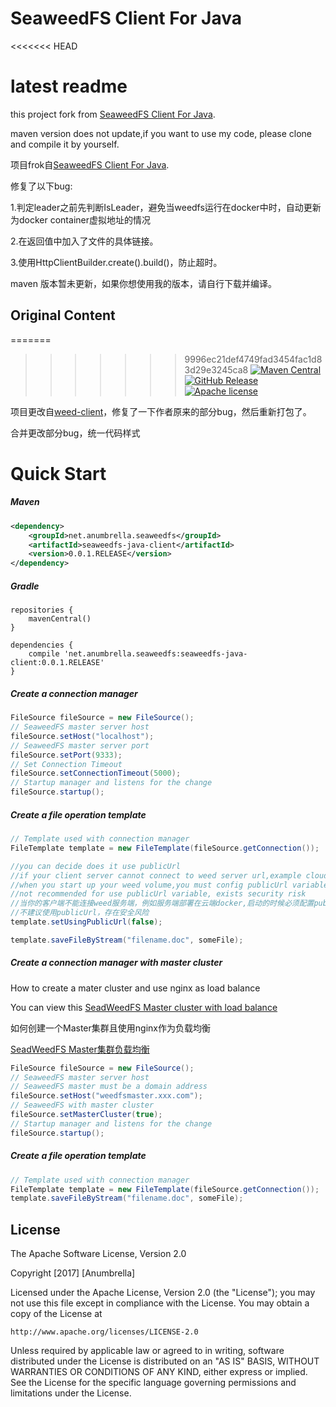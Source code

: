 # SeaweedFS Client For Java

<<<<<<< HEAD
# latest readme

this project fork from [SeaweedFS Client For Java](https://github.com/Shuyun123/seaweedfs-java-client.git).

maven version does not update,if you want to use my code, please clone and compile it by yourself.


项目frok自[SeaweedFS Client For Java](https://github.com/Shuyun123/seaweedfs-java-client.git).

修复了以下bug:

1.判定leader之前先判断IsLeader，避免当weedfs运行在docker中时，自动更新为docker container虚拟地址的情况

2.在返回值中加入了文件的具体链接。

3.使用HttpClientBuilder.create().build()，防止超时。

maven 版本暂未更新，如果你想使用我的版本，请自行下载并编译。


## Original Content

=======
>>>>>>> 9996ec21def4749fad3454fac1d83d29e3245ca8
[![Maven Central](http://img.shields.io/badge/maven_central-0.0.1.RELEASE-brightgreen.svg)](https://search.maven.org/#artifactdetails%7Corg.lokra.seaweedfs%7Cseaweedfs-client%7C0.7.3.RELEASE%7Cjar)
[![GitHub Release](http://img.shields.io/badge/Release-0.0.1.RELEASE-brightgreen.svg)](https://github.com/lokra-platform/seaweedfs-client/releases/tag/0.7.3.RELEASE)
[![Apache license](https://img.shields.io/badge/license-Apache-blue.svg)](http://opensource.org/licenses/Apache)


项目更改自[weed-client](https://github.com/lokra/weed-client)，修复了一下作者原来的部分bug，然后重新打包了。


合并更改部分bug，统一代码样式


# Quick Start


##### Maven

```xml
<dependency>
    <groupId>net.anumbrella.seaweedfs</groupId>
    <artifactId>seaweedfs-java-client</artifactId>
    <version>0.0.1.RELEASE</version>
</dependency>
```

##### Gradle
```
repositories {
    mavenCentral()
}

dependencies {
    compile 'net.anumbrella.seaweedfs:seaweedfs-java-client:0.0.1.RELEASE'
}
```

##### Create a connection manager
```java
FileSource fileSource = new FileSource();
// SeaweedFS master server host
fileSource.setHost("localhost");
// SeaweedFS master server port
fileSource.setPort(9333);
// Set Connection Timeout
fileSource.setConnectionTimeout(5000);
// Startup manager and listens for the change
fileSource.startup();
```

##### Create a file operation template
```java
// Template used with connection manager
FileTemplate template = new FileTemplate(fileSource.getConnection());

//you can decide does it use publicUrl
//if your client server cannot connect to weed server url,example cloud docker weed
//when you start up your weed volume,you must config publicUrl variable
//not recommended for use publicUrl variable, exists security risk
//当你的客户端不能连接weed服务端，例如服务端部署在云端docker,启动的时候必须配置publicUrl参数
//不建议使用publicUrl，存在安全风险 
template.setUsingPublicUrl(false);

template.saveFileByStream("filename.doc", someFile);
```

##### Create a connection manager with master cluster
How to create a mater cluster and use nginx as load balance

You can view this [SeadWeedFS Master cluster with load balance](http://note.youdao.com/noteshare?id=60c9f9478a08511c0fa8e1faf1f5bb08)

如何创建一个Master集群且使用nginx作为负载均衡

[SeadWeedFS Master集群负载均衡](http://note.youdao.com/noteshare?id=60c9f9478a08511c0fa8e1faf1f5bb08)
```java
FileSource fileSource = new FileSource();
// SeaweedFS master server host
// SeaweedFS master must be a domain address
fileSource.setHost("weedfsmaster.xxx.com");
// SeaweedFS with master cluster
fileSource.setMasterCluster(true);
// Startup manager and listens for the change
fileSource.startup();
```

##### Create a file operation template
```java
// Template used with connection manager
FileTemplate template = new FileTemplate(fileSource.getConnection());
template.saveFileByStream("filename.doc", someFile);
```

## License

The Apache Software License, Version 2.0

Copyright  [2017]  [Anumbrella]

Licensed under the Apache License, Version 2.0 (the "License");
you may not use this file except in compliance with the License.
You may obtain a copy of the License at

    http://www.apache.org/licenses/LICENSE-2.0

Unless required by applicable law or agreed to in writing, software
distributed under the License is distributed on an "AS IS" BASIS,
WITHOUT WARRANTIES OR CONDITIONS OF ANY KIND, either express or implied.
See the License for the specific language governing permissions and
limitations under the License.
